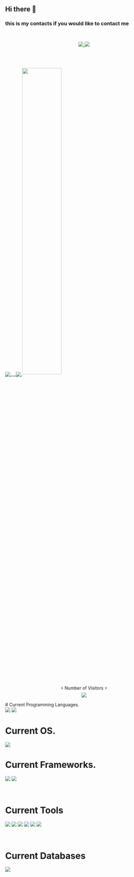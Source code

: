 ## Hi there 👋

### this is my contacts if you would like to contact me


<br>

<p align ="center">
  <a href ="https://www.facebook.com/hassansezer1/">
  <img src="https://img.shields.io/badge/-Facebook-1877F2?style=for-the-badge&logo=Facebook&logoColor=white"/>
  </a>

  <a href ="https://www.linkedin.com/in/hussien-attia-495a82130/">
  <img src="https://img.shields.io/badge/-LinkedIN-0A66C2?style=for-the-badge&logo=LinkedIn&logoColor=white"/>
  </a>
</p>

<br>
<br>
<br>

<a href="https://github.com/hussiensezer">
  <img align="center"  src="https://github-readme-stats.vercel.app/api?username=hussiensezer&count_private=true&show_icons=true&theme=nightowl&include_all_commits=true&langs_count=70&theme=radical" /> 
</a>

<a href="https://github.com/hussiensezer">
  <img  align="center" src="https://github-readme-stats.vercel.app/api/top-langs/?username=hussiensezer" />
</a>



<a href="https://github.com/hussiensezer">
  <img align="center"  width="50%" src="https://github-readme-streak-stats.herokuapp.com/?user=hussiensezer" />
</a>
<p align="center">⚡ Number of Visitors ⚡ <br>
<img alr="⚡ Number of Visitors ⚡b" src="https://profile-counter.glitch.me/hussiensezer/count.svg"/>
</p>
# Current Programming Languages.
<div>
<img src="https://img.shields.io/badge/php-%23777BB4.svg?&style=for-the-badge&logo=php&logoColor=white"/>
<img src="https://img.shields.io/badge/javascript%20-%23323330.svg?&style=for-the-badge&logo=javascript&logoColor=%23F7DF1E"/>
</div>

# Current OS.
<div>
<img src="https://img.shields.io/badge/-Windows-294172?style=for-the-badge&logo=windows"/>
</div>

# Current Frameworks.

<div>

<img src="https://img.shields.io/badge/-Laravel-FF2D20?style=for-the-badge&logo=Laravel&logoColor=white"/>

<img src="https://img.shields.io/badge/-Vue.js-4FC08D?style=for-the-badge&logo=Vue.js&logoColor=white"/>

</div>

<br>
<br>

# Current Tools

<div>
<img src="https://img.shields.io/badge/-phpstorm-2496ED?style=for-the-badge&logo=phpstorm&logoColor=white"/>
<img src="https://img.shields.io/badge/-Vs%20Code-007ACC?style=for-the-badge&logo=Visual-Studio-Code&logoColor=whitej"/>
<img src="https://img.shields.io/badge/-Sublime%20Text-FF9800?style=for-the-badge&logo=Sublime-Text&logoColor=black"/>
<img src="https://img.shields.io/badge/git-GIT-green?style=for-the-badge"/>
<img src="https://img.shields.io/badge/-Object%20Oriented%20Programming-blue?style=for-the-badge&logo=azure-functions&logoColor=white"/>
<img src="https://img.shields.io/badge/-Design%20patterns-360D3A?style=for-the-badge&logo=apache-rocketMQ&logoColor=white"/>

</div>

<br>
<br>

# Current Databases

<div>
<img src="https://img.shields.io/badge/mysql-%2300f.svg?&style=for-the-badge&logo=mysql&logoColor=white"/>

</div>

